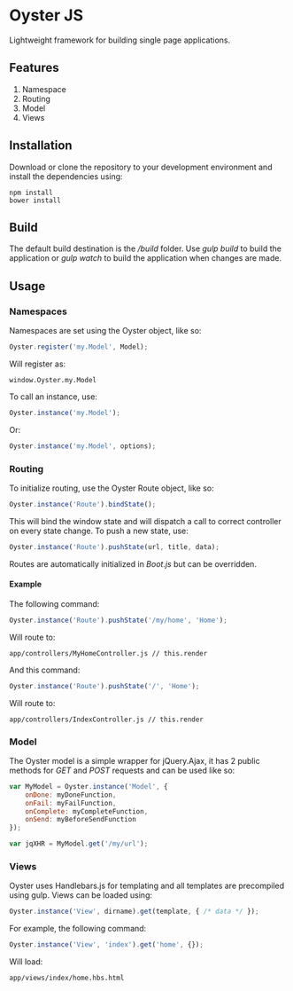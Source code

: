 # Oyster JS

Lightweight framework for building single page applications.


## Features

1. Namespace
2. Routing
3. Model
4. Views

## Installation

Download or clone the repository to your development environment and install the dependencies using:

```
npm install
bower install
```

## Build

The default build destination is the */build* folder. Use *gulp build* to build the application or *gulp watch* to build the application when changes are made. 


## Usage


### Namespaces

Namespaces are set using the Oyster object, like so:

``` javascript
Oyster.register('my.Model', Model);
```

Will register as:

```
window.Oyster.my.Model
```

To call an instance, use:

``` javascript
Oyster.instance('my.Model');
```

Or:

``` javascript
Oyster.instance('my.Model', options);
```

### Routing

To initialize routing, use the Oyster Route object, like so:

``` javascript
Oyster.instance('Route').bindState();
```

This will bind the window state and will dispatch a call to correct controller on every state change. To push a new state, use:

``` javascript
Oyster.instance('Route').pushState(url, title, data);
```

Routes are automatically initialized in *Boot.js* but can be overridden.

#### Example
The following command:
``` javascript
Oyster.instance('Route').pushState('/my/home', 'Home');
```
Will route to:
```
app/controllers/MyHomeController.js // this.render
```
And this command:
``` javascript
Oyster.instance('Route').pushState('/', 'Home');
```
Will route to:
```
app/controllers/IndexController.js // this.render
```

### Model
The Oyster model is a simple wrapper for jQuery.Ajax, it has 2 public methods for *GET* and *POST* requests and can be used like so:

``` javascript
var MyModel = Oyster.instance('Model', {
    onDone: myDoneFunction,
	onFail: myFailFunction,
	onComplete: myCompleteFunction,
	onSend: myBeforeSendFunction
});

var jqXHR = MyModel.get('/my/url');
```

### Views
Oyster uses Handlebars.js for templating and all templates are precompiled using gulp. Views can be loaded using:

``` javascript
Oyster.instance('View', dirname).get(template, { /* data */ });
```
For example, the following command:
``` javascript
Oyster.instance('View', 'index').get('home', {});
```
Will load:
```
app/views/index/home.hbs.html
```